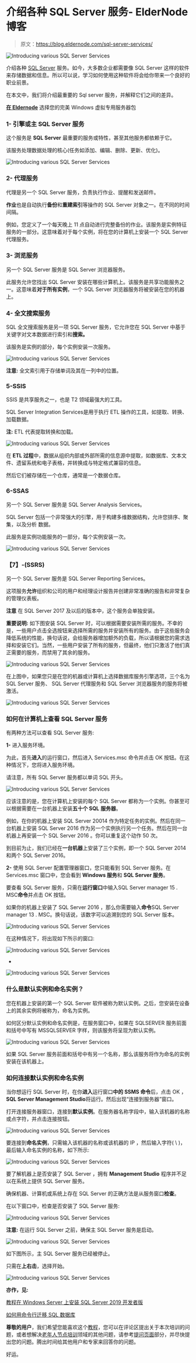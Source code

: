 # 介绍各种 SQL Server 服务- ElderNode 博客

> 原文：<https://blog.eldernode.com/sql-server-services/>

![Introducing various SQL Server Services](img/90307e80475b1cf11b21ea80fb8a82a0.png)

介绍各种 [SQL Server](https://www.microsoft.com/en-us/sql-server/sql-server-downloads) 服务。如今，大多数企业都需要像 SQL Server 这样的软件来存储数据和信息。所以可以说，学习如何使用这种软件将会给你带来一个良好的职业前景。

在本文中，我们将介绍最重要的 Sql server 服务，并解释它们之间的差异。

[**在 Eldernode**](https://eldernode.com/windows-vps/) 选择您的完美 Windows 虚拟专用服务器包

### 1- 引擎或主 SQL Server 服务

这个服务是 **SQL Server** 最重要的服务或特性，甚至其他服务都依赖于它。

该服务处理数据处理的核心(任务如添加、编辑、删除、更新、优化)。

![Introducing various SQL Server Services](img/4b7038b1c246edc1fd68a1ef6a73fb7e.png)

### 2- 代理服务

代理是另一个 SQL Server 服务，负责执行作业、提醒和发送邮件。

**作业**也是自动执行**备份**和**重建索引**等操作的 SQL Server 对象之一。在不同的时间间隔。

例如，您定义了一个每天晚上 11 点自动进行完整备份的作业。该服务是实例特征服务的一部分。这意味着对于每个实例，将在您的计算机上安装一个 SQL Server 代理服务。

### 3- 浏览服务

另一个 SQL Server 服务是 SQL Server 浏览器服务。

此服务允许您找出 SQL Server 安装在哪些计算机上。该服务是共享功能服务之一。这意味着**对于所有实例**，一个 SQL Server 浏览器服务将被安装在您的机器上。

### 4- 全文搜索服务

SQL 全文搜索服务是另一项 SQL Server 服务，它允许您在 SQL Server 中基于关键字对文本数据进行索引和**搜索。**

该服务是实例的部分，每个实例安装一次服务。

![Introducing various SQL Server Services](img/a04324bdb7b40f3757d9abcc1b3368d2.png)

**注意:** 全文索引用于存储单词及其在一列中的位置。

### 5-SSIS

SSIS 是共享服务之一，也是 T2 领域最强大的工具。

SQL Server Integration Services是用于执行 ETL 操作的工具，如提取、转换、加载数据。

**注:** ETL 代表提取转换和加载。

![Introducing various SQL Server Services](img/68b01bcc2b61cc034c330902a48393f1.png)

在 **ETL 过程**中，数据从组织内部或外部所需的信息源中提取，如数据库、文本文件、遗留系统和电子表格，并转换成与特定格式兼容的信息。

然后它们被存储在一个仓库，通常是一个数据仓库。

### 6-SSAS

另一个 SQL Server 服务是 SQL Server Analysis Services。

SQL Server 包括一个非常强大的引擎，用于构建多维数据结构，允许您排序、聚集，以及分析 数据。

此服务是实例功能服务的一部分，每个实例安装一次。

![Introducing various SQL Server Services](img/8588f912cb197bff15202d10488ba558.png)

### 【7】-(SSRS)

另一个 SQL Server 服务是 SQL Server Reporting Services。

这项服务**允许**组织和公司的用户和经理设计报告并创建非常准确的报告和非常复杂的管理仪表板。

**注意** 在 SQL Server 2017 及以后的版本中，这个服务会单独安装。

**重要说明:** 如下图安装 SQL Server 时，可以根据需要安装所需的服务。不幸的是，一些用户点击全选按钮来选择所需的服务并安装所有的服务。由于这些服务会降低系统的性能，换句话说，会给服务器增加额外的负载，所以请根据您的需求选择和安装它们。当然，一些用户安装了所有的服务，但最终，他们只激活了他们真正需要的服务，而禁用了其余的服务。

![Introducing various SQL Server Services](img/37088fb126cebebc33ef9f51b464152b.png)

在上图中，如果您只是在您的机器或计算机上选择数据库服务引擎选项，三个名为 SQL Server 服务、 SQL Server 代理服务和 SQL Server 浏览器服务的服务将被激活。

![Introducing various SQL Server Services](img/42981c63ae3591efa12c2d5fcd99c4f1.png)

### 如何在计算机上查看 SQL Server 服务

有两种方法可以查看 SQL Server 服务:

**1-** 进入服务环境。

为此，首先**进入**的运行窗口，然后进入 Services.msc 命令并点击 OK 按钮。在这种情况下，您将进入服务环境。

请注意，所有 SQL Server 服务都以单词 SQL 开头。

![Introducing various SQL Server Services](img/e546a5f954089500a92234e9958856b0.png)

应该注意的是，您在计算机上安装的每个 SQL Server 都称为一个实例。你甚至可以根据需要在一台机器上安装**五十个 SQL** **服务器**。

例如，在你的机器上安装 SQL Server 20014 作为特定任务的实例。然后在同一台机器上安装 SQL Server 2016 作为另一个实例执行另一个任务。然后在同一台机器上再安装一个 SQL Server 2016 。你可以重复这个动作 50 次。

到目前为止，我们已经在**一台机器**上安装了三个实例，即一个 SQL Server 2014 和两个 SQL Server 2016。

**2-** 使用 SQL Server 配置管理器窗口，您只能看到 SQL Server 服务。在 Services.msc 窗口中，您会看到 **Windows 服务**和 **SQL Server 服务**。

要查看 SQL Server 服务，只需在**运行窗口**中输入SQL Server manager 15 . MSC**命令**并点击 OK 按钮。

如果你的机器上安装了 SQL Server 2016 ，那么你需要输入**命令**SQL Server manager 13 . MSC。换句话说，该数字可以追溯到您的 SQL Server 版本。

![Introducing various SQL Server Services](img/c31dcccb394a89fa35d6b2abcb086d5e.png)

在这种情况下，将出现如下所示的窗口:

![Introducing various SQL Server Services](img/1893a7e685f669e54a36bd372924aec3.png)

*

![Introducing various SQL Server Services](img/caf2535215a59d0a47d1663ddebf1315.png)

### 什么是默认实例和命名实例？

您在机器上安装的第一个 SQL Server 软件被称为默认实例。之后，您安装在设备上的其余实例将被称为，命名为实例。

如何区分默认实例和命名实例是，在服务窗口中，如果在 SQLSERVER 服务前面和括号中写有 MSSQLSERVER 字样，则该服务将呈现为默认实例。

![Introducing various SQL Server Services](img/5cb79c06f3dda61085efa11a210a22a9.png)

如果 SQL Server 服务前面和括号中有另一个名称，那么该服务将作为命名的实例安装在该机器上。

### 如何连接默认实例和命名实例

当你想运行 SQL Server 时，在你**进入**运行窗口**中的 SSMS 命令**后，点击 OK ，**SQL Server Management Studio**将运行。然后出现“连接到服务器”窗口。

打开连接服务器窗口，连接到**默认实例**。在服务器名称字段中，输入该机器的名称或点字符，并点击连接按钮。

![Introducing various SQL Server Services](img/069ae24ea407e155809c68fe9934490d.png)

要连接到**命名实例**，只需输入该机器的名称或该机器的 IP ，然后输入字符( \ )，最后输入命名实例的名称，如下所示:

![Introducing various SQL Server Services](img/57e1f4b36f9737ce6dc60c9aac1ba5cd.png)

要了解机器上是否安装了 SQL Server ，拥有 **Management Studio** 程序并不足以在系统上提供 SQL Server 服务。

确保机器、计算机或系统上存在 SQL Server 的正确方法是从服务窗口**检查**。

在以下窗口中，检查是否安装了 SQL Server 服务:

![Introducing various SQL Server Services](img/be289070e374dc179429a701f3627412.png)

**注意:** 在运行 SQL Server 之前，确保主 SQL Server 服务是启动。

![Introducing various SQL Server Services](img/d967b3246b2b58b5bff468569d51bd21.png)

如下图所示，主 SQL Server 服务已经被停止。

只需在**上右击**，选择开始。

![Introducing various SQL Server Services](img/9161ef65fc64c51b9e32e3a23568c5e6.png)

**亦作，见:**

[教程在 Windows Server 上安装 SQL Server 2019 开发者版](https://eldernode.com/install-sql-server-developer-edition-on-windows-server/)

[如何用命令行迁移 SQL 数据库](https://eldernode.com/migrate-sql-databases/)

**尊敬的用户**，我们希望您能喜欢这个[教程](https://eldernode.com/category/tutorial/)，您可以在评论区提出关于本次培训的问题，或者想解决[老年人节点培训](https://eldernode.com/blog/)领域的其他问题，请参考[提问页面](https://eldernode.com/ask)部分，并尽快提出您的问题。腾出时间给其他用户和专家来回答你的问题。

好运。